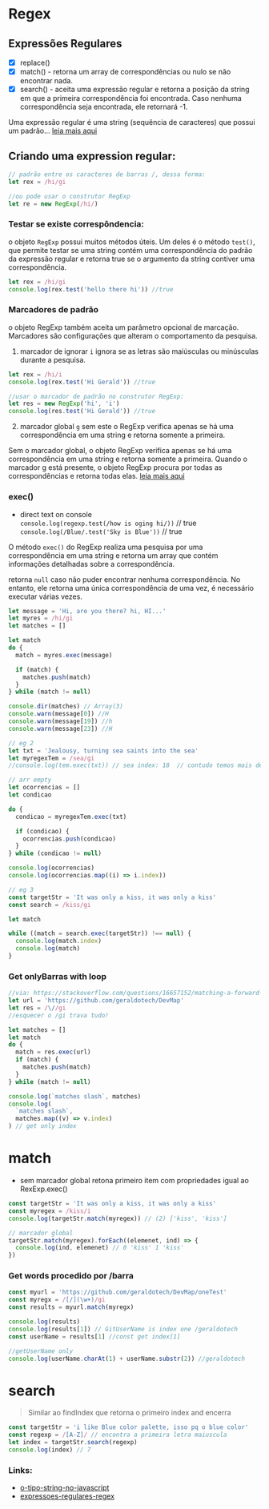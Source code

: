 # Regex

## Expressões Regulares

- [x] replace()
- [x] match() - retorna um array de correspondências ou nulo se não encontrar nada.
- [x] search() - aceita uma expressão regular e retorna a posição da string em que a primeira correspondência foi encontrada. Caso nenhuma correspondência seja encontrada, ele retornará -1.

Uma expressão regular é uma string (sequência de caracteres) que possui um padrão... [leia mais aqui](https://ricardo-reis.medium.com/express%C3%B5es-regulares-javascript-295da6deaee7)

## Criando uma expression regular:

```js
// padrão entre os caracteres de barras /, dessa forma:
let rex = /hi/gi

//ou pode usar o construtor RegExp
let re = new RegExp(/hi/)
```

### Testar se existe correspôndencia:

o objeto `RegExp` possui muitos métodos úteis. Um deles é o método `test()`, que permite testar se uma string contém uma correspondência do padrão da expressão regular e retorna true se o argumento da string contiver uma correspondência.

```js
let rex = /hi/gi
console.log(rex.test('hello there hi')) //true
```

### Marcadores de padrão

o objeto RegExp também aceita um parâmetro opcional de marcação. Marcadores são configurações que alteram o comportamento da pesquisa.

1. marcador de ignorar `i` ignora se as letras são maiúsculas ou minúsculas durante a pesquisa.

```js
let rex = /hi/i
console.log(rex.test('Hi Gerald')) //true

//usar o marcador de padrão no construtor RegExp:
let res = new RegExp('hi', 'i')
console.log(res.test('Hi Gerald')) //true
```

2. marcador global `g` sem este o RegExp verifica apenas se há uma correspondência em uma string e retorna somente a primeira.

Sem o marcador global, o objeto RegExp verifica apenas se há uma correspondência em uma string e retorna somente a primeira.
Quando o marcador g está presente, o objeto RegExp procura por todas as correspondências e retorna todas elas. [leia mais aqui](https://ricardo-reis.medium.com/express%C3%B5es-regulares-javascript-295da6deaee7)

### exec()

- direct text on console  
  `console.log(regexp.test(/how is oging hi/))` // true  
  `console.log(/Blue/.test('Sky is Blue'))` // true

O método `exec()` do RegExp realiza uma pesquisa por uma correspondência em uma string e retorna um array que contém informações detalhadas sobre a correspondência.

retorna `null` caso não puder encontrar nenhuma correspondência. No entanto, ele retorna uma única correspondência de uma vez, é necessário executar várias vezes.

```js
let message = 'Hi, are you there? hi, HI...'
let myres = /hi/gi
let matches = []

let match
do {
  match = myres.exec(message)

  if (match) {
    matches.push(match)
  }
} while (match != null)

console.dir(matches) // Array(3)
console.warn(message[0]) //H
console.warn(message[19]) //h
console.warn(message[23]) //H

// eg 2
let txt = 'Jealousy, turning sea saints into the sea'
let myregexTem = /sea/gi
//console.log(tem.exec(txt)) // sea index: 18  // contudo temos mais de um sea

// arr empty
let ocorrencias = []
let condicao

do {
  condicao = myregexTem.exec(txt)

  if (condicao) {
    ocorrencias.push(condicao)
  }
} while (condicao != null)

console.log(ocorrencias)
console.log(ocorrencias.map((i) => i.index))

// eg 3
const targetStr = 'It was only a kiss, it was only a kiss'
const search = /kiss/gi

let match

while ((match = search.exec(targetStr)) !== null) {
  console.log(match.index)
  console.log(match)
}
```

### Get onlyBarras with loop

```js
//via: https://stackoverflow.com/questions/16657152/matching-a-forward-slash-with-a-regex
let url = 'https://github.com/geraldotech/DevMap'
let res = /\//gi
//esquecer o /gi trava tudo!

let matches = []
let match
do {
  match = res.exec(url)
  if (match) {
    matches.push(match)
  }
} while (match != null)

console.log(`matches slash`, matches)
console.log(
  `matches slash`,
  matches.map((v) => v.index)
) // get only index
```

# match

- sem marcador global retona primeiro item com propriedades igual ao RexExp.exec()

```js
const targetStr = 'It was only a kiss, it was only a kiss'
const myregex = /kiss/i
console.log(targetStr.match(myregex)) // (2) ['kiss', 'kiss']

// marcador global
targetStr.match(myregex).forEach((elemenet, ind) => {
  console.log(ind, elemenet) // 0 'kiss' 1 'kiss'
})
```

### Get words procedido por /barra

```js
const myurl = 'https://github.com/geraldotech/DevMap/oneTest'
const myregx = /[/](\w+)/gi
const results = myurl.match(myregx)

console.log(results)
console.log(results[1]) // GitUserName is index one /geraldotech
const userName = results[1] //const get index[1]

//getUserName only
console.log(userName.charAt(1) + userName.substr(2)) //geraldotech
```

# search

> Similar ao findIndex que retorna o primeiro index and encerra

```js
const targetStr = 'i like Blue color palette, isso pq o blue color'
const regexp = /[A-Z]/ // encontra a primeira letra maiuscula
let index = targetStr.search(regexp)
console.log(index) // 7
```

### Links:

- [o-tipo-string-no-javascript](https://ricardo-reis.medium.com/o-tipo-string-no-javascript-e3fb621856d1)
- [expressoes-regulares-regex](https://ricardo-reis.medium.com/express%C3%B5es-regulares-regex-58052f54a875)
